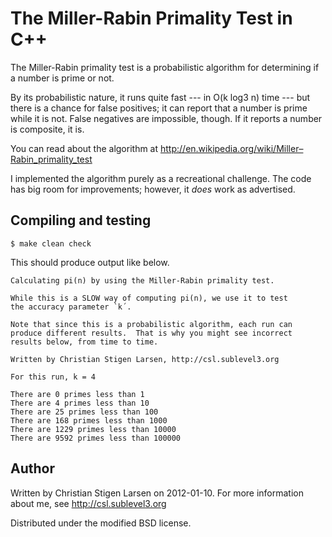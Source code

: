 The Miller-Rabin Primality Test in C++
======================================

The Miller-Rabin primality test is a probabilistic algorithm for determining
if a number is prime or not.

By its probabilistic nature, it runs quite fast --- in O(k log3 n) time ---
but there is a chance for false positives; it can report that a number is
prime while it is not.  False negatives are impossible, though.  If it
reports a number is composite, it is.

You can read about the algorithm at
http://en.wikipedia.org/wiki/Miller–Rabin_primality_test

I implemented the algorithm purely as a recreational challenge.  The code has big room for improvements; however, it *does* work
as advertised.

Compiling and testing
---------------------

    $ make clean check

This should produce output like below.

    Calculating pi(n) by using the Miller-Rabin primality test.
    
    While this is a SLOW way of computing pi(n), we use it to test
    the accuracy parameter `k´.
    
    Note that since this is a probabilistic algorithm, each run can
    produce different results.  That is why you might see incorrect
    results below, from time to time.
    
    Written by Christian Stigen Larsen, http://csl.sublevel3.org
    
    For this run, k = 4
    
    There are 0 primes less than 1
    There are 4 primes less than 10
    There are 25 primes less than 100
    There are 168 primes less than 1000
    There are 1229 primes less than 10000
    There are 9592 primes less than 100000

Author
------
Written by Christian Stigen Larsen on 2012-01-10.
For more information about me, see http://csl.sublevel3.org

Distributed under the modified BSD license.
